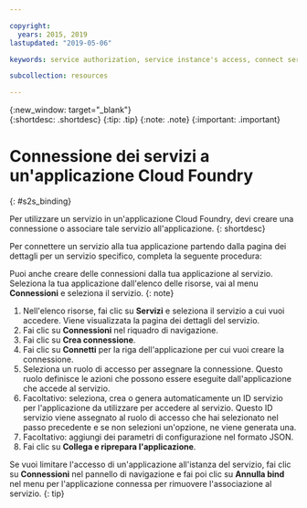 ```yaml
---

copyright:
  years: 2015, 2019
lastupdated: "2019-05-06"

keywords: service authorization, service instance's access, connect service to app

subcollection: resources

---
```


{:new_window: target="_blank"}  
{:shortdesc: .shortdesc}
{:tip: .tip}
{:note: .note}
{:important: .important}

# Connessione dei servizi a un'applicazione Cloud Foundry
{: #s2s_binding}

Per utilizzare un servizio in un'applicazione Cloud Foundry, devi creare una connessione o associare tale servizio all'applicazione.
{: shortdesc}

Per connettere un servizio alla tua applicazione partendo dalla pagina dei dettagli per un servizio specifico, completa la seguente procedura:

Puoi anche creare delle connessioni dalla tua applicazione al servizio. Seleziona la tua applicazione dall'elenco delle risorse, vai al menu **Connessioni** e seleziona il servizio.
{: note}

1. Nell'elenco risorse, fai clic su **Servizi** e seleziona il servizio a cui vuoi accedere. Viene visualizzata la pagina dei dettagli del servizio.
2. Fai clic su **Connessioni** nel riquadro di navigazione.
3. Fai clic su **Crea connessione**.
4. Fai clic su **Connetti** per la riga dell'applicazione per cui vuoi creare la connessione.
5. Seleziona un ruolo di accesso per assegnare la connessione. Questo ruolo definisce le azioni che possono essere eseguite dall'applicazione che accede al servizio.
6. Facoltativo: seleziona, crea o genera automaticamente un ID servizio per l'applicazione da utilizzare per accedere al servizio. Questo ID servizio viene assegnato al ruolo di accesso che hai selezionato nel passo precedente e se non selezioni un'opzione, ne viene generata una. 
7. Facoltativo: aggiungi dei parametri di configurazione nel formato JSON.
8. Fai clic su **Collega e riprepara l'applicazione**.


Se vuoi limitare l'accesso di un'applicazione all'istanza del servizio, fai clic su **Connessioni** nel pannello di navigazione e fai poi clic su **Annulla bind** nel menu per l'applicazione connessa per rimuovere l'associazione al servizio.
{: tip}
